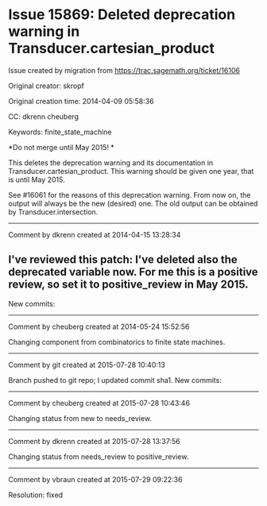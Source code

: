 # Issue 15869: Deleted deprecation warning in Transducer.cartesian_product

Issue created by migration from https://trac.sagemath.org/ticket/16106

Original creator: skropf

Original creation time: 2014-04-09 05:58:36

CC:  dkrenn cheuberg

Keywords: finite_state_machine

*Do not merge until May 2015! *

This deletes the deprecation warning and its documentation in Transducer.cartesian_product. This warning should be given one year, that is until May 2015.


See #16061 for the reasons of this deprecation warning. From now on, the output will always be the new (desired) one. The old output can be obtained by Transducer.intersection.


---

Comment by dkrenn created at 2014-04-15 13:28:34

I've reviewed this patch: I've deleted also the deprecated variable now. For me this is a positive review, so set it to positive_review in May 2015.
----
New commits:


---

Comment by cheuberg created at 2014-05-24 15:52:56

Changing component from combinatorics to finite state machines.


---

Comment by git created at 2015-07-28 10:40:13

Branch pushed to git repo; I updated commit sha1. New commits:


---

Comment by cheuberg created at 2015-07-28 10:43:46

Changing status from new to needs_review.


---

Comment by dkrenn created at 2015-07-28 13:37:56

Changing status from needs_review to positive_review.


---

Comment by vbraun created at 2015-07-29 09:22:36

Resolution: fixed
